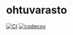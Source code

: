 # ohtuvarasto

[![CI](https://github.com/Peketeus/ohtuvarasto/actions/workflows/main.yml/badge.svg)](https://github.com/Peketeus/ohtuvarasto/actions/workflows/main.yml)
[![codecov](https://codecov.io/github/Peketeus/ohtuvarasto/graph/badge.svg?token=0S6A8ZSRKW)](https://codecov.io/github/Peketeus/ohtuvarasto)
